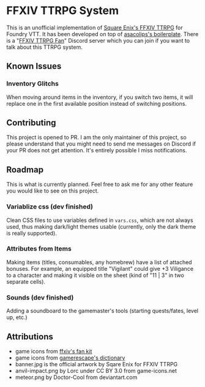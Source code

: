 # FFXIV TTRPG System

This is an unofficial implementation of [Square Enix's FFXIV TTRPG](https://www.square-enix-shop.com/ffxivttrpg/en/index.html) for Foundry VTT. It has been developed on top of [asacolips's boilerplate](https://github.com/asacolips-projects/boilerplate).
There is a "[FFXIV TTRPG Fan](https://discord.gg/6EghsJdCbS)" Discord server which you can join if you want to talk about this TTRPG system.

## Known Issues

### Inventory Glitchs
When moving around items in the inventory, if you switch two items, it will replace one in the first available position instead of switching positions.

## Contributing
This project is opened to PR. I am the only maintainer of this project, so please understand that you might need to send me messages on Discord if your PR does not get attention. It's entirely possible I miss notifications.

## Roadmap
This is what is currently planned. Feel free to ask me for any other feature you would like to see on this project.

### Variablize css (dev finished)
Clean CSS files to use variables defined in `vars.css`, which are not always used, thus making dark/light themes usable (currently, only the dark theme is really supported).

### Attributes from Items
Making items (titles, consumables, any homebrew) have a list of attached bonuses. For example, an equipped title "Vigilant" could give +3 Viligance to a character and making it visible on the sheet (kind of "11 | 3" in two separate cells).

### Sounds (dev finished)
Adding a soundboard to the gamemaster's tools (starting quests/fates, level up, etc.)

## Attributions
- game icons from [ffxiv's fan kit](https://fr.finalfantasyxiv.com/lodestone/special/fankit/icon/)
- game icons from [gamerescape's dictionary](https://ffxiv.gamerescape.com/wiki/Dictionary_of_Icons#Player_Icons)
- banner.jpg is the official artwork by Sqare Enix for FFXIV TTRPG
- anvil-impact.png by Lorc under CC BY 3.0 from game-icons.net
- meteor.png by Doctor-Cool from deviantart.com
